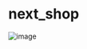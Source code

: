 # next_shop
![image](https://user-images.githubusercontent.com/35622664/180745508-2ad94415-c1a4-436a-b85a-32bd37c4fd71.png)
